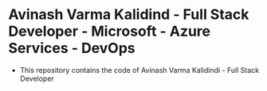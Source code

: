 # Avinash Varma Kalidind - Full Stack Developer - Microsoft - Azure Services - DevOps

* This repository contains the code of Avinash Varma Kalidindi - Full Stack Developer
